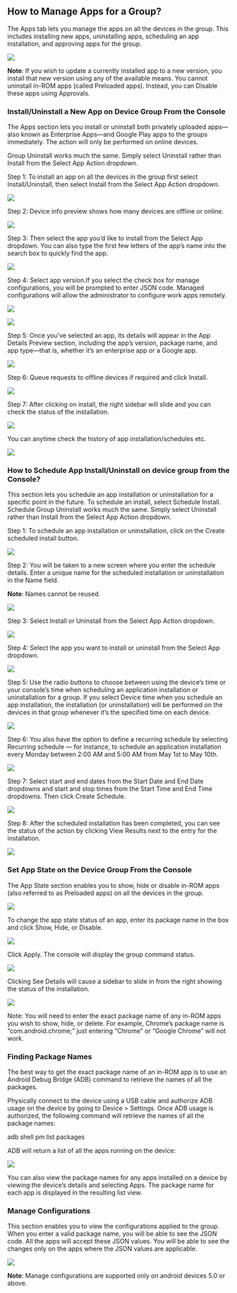 ##  How to Manage Apps for a Group?

  

The Apps tab lets you manage the apps on all the devices in the group. This includes installing new apps, uninstalling apps, scheduling an app installation, and approving apps for the group.

  

![](./images/groupapps/44_DeviceGroup_Manage_Apps.png)

**Note**: If you wish to update a currently installed app to a new version, you install that new version using any of the available means. You cannot uninstall in-ROM apps (called Preloaded apps). Instead, you can Disable these apps using Approvals.

###  Install/Uninstall a New App on Device Group From the Console

  

The Apps section lets you install or uninstall both privately uploaded apps—also known as Enterprise Apps—and Google Play apps to the groups immediately. The action will only be performed on online devices.

  

Group Uninstall works much the same. Simply select Uninstall rather than Install from the Select App Action dropdown.

  

Step 1: To install an app on all the devices in the group first select Install/Uninstall, then select Install from the Select App Action dropdown.

  
  

![](./images/groupapps/45_DeviceGroup_Manage_Apps_select_Action.png)

  

Step 2: Device info preview shows how many devices are offline or online.

  

![](./images/groupapps/46_DeviceGroup_Manage_Apps_Device_Info.png)

  

Step 3: Then select the app you’d like to install from the Select App dropdown. You can also type the first few letters of the app’s name into the search box to quickly find the app.

![](./images/groupapps/47_DeviceGroup_Manage_Apps_select_App.png)

  

Step 4: Select app version.If you select the check box for manage configurations, you will be prompted to enter JSON code. Managed configurations will allow the administrator to configure work apps remotely.

  

![](./images/groupapps/48_DeviceGroup_Manage_Apps_select_App_Version.png)

![](./images/groupapps/48-1_manageconfig.png)

  

Step 5: Once you’ve selected an app, its details will appear in the App Details Preview section, including the app’s version, package name, and app type—that is, whether it’s an enterprise app or a Google app.

  


![](./images/groupapps/49_DeviceGroup_Manage_Apps_App_Details.png)

  

Step 6: Queue requests to offline devices if required and click Install.

  

![](./images/groupapps/50_DeviceGroup_Manage_Apps_Queue_Offline_Devices.png)

  

Step 7: After clicking on install, the right sidebar will slide and you can check the status of the installation.

  

![](./images/groupapps/51_DeviceGroup_Manage_Apps_Status.png)

  

You can anytime check the history of app installation/schedules etc.

![](./images/groupapps/52_DeviceGroup_Manage_Apps_History_View.png)

###  How to Schedule App Install/Uninstall on device group from the Console?

This section lets you schedule an app installation or uninstallation for a specific point in the future. To schedule an install, select Schedule Install. Schedule Group Uninstall works much the same. Simply select Uninstall rather than Install from the Select App Action dropdown.

  
  

Step 1: To schedule an app installation or uninstallation, click on the Create scheduled install button.

![](./images/groupapps/53_DeviceGroup_Manage_Apps_SSchedule_Install.png)

  

Step 2: You will be taken to a new screen where you enter the schedule details. Enter a unique name for the scheduled installation or uninstallation in the Name field.

**Note**: Names cannot be reused.

  

![](./images/groupapps/54_DeviceGroup_Manage_Apps_SSchedule_Install_Create.png)

  

Step 3: Select Install or Uninstall from the Select App Action dropdown.

  

![](./images/groupapps/55_DeviceGroup_Manage_Apps_SSchedule_Install_Create_Select_App_action.png)

  

Step 4: Select the app you want to install or uninstall from the Select App dropdown.

![](./images/groupapps/56_DeviceGroup_Manage_Apps_SSchedule_Install_Create_Select_App.png)

  

Step 5: Use the radio buttons to choose between using the device’s time or your console’s time when scheduling an application installation or uninstallation for a group. If you select Device time when you schedule an app installation, the installation (or uninstallation) will be performed on the devices in that group whenever it’s the specified time on each device.

  

![](./images/groupapps/57_DeviceGroup_Manage_Apps_SSchedule_Install_Create_Select_Install_relative.png)

  

Step 6: You also have the option to define a recurring schedule by selecting Recurring schedule — for instance, to schedule an application installation every Monday between 2:00 AM and 5:00 AM from May 1st to May 10th.

  

![](./images/groupapps/58_DeviceGroup_Manage_Apps_SSchedule_Install_Create_Select_Install_window.png)

  

Step 7: Select start and end dates from the Start Date and End Date dropdowns and start and stop times from the Start Time and End Time dropdowns. Then click Create Schedule.

![](./images/groupapps/59_DeviceGroup_Manage_Apps_SSchedule_Install_Create_Select_date_create_schedule.png)

  
  

Step 8: After the scheduled installation has been completed, you can see the status of the action by clicking View Results next to the entry for the installation.

  

![](./images/groupapps/60_DeviceGroup_Manage_Apps_SSchedule_View_results.png)

  
  
  

###  Set App State on the Device Group From the Console

  

The App State section enables you to show, hide or disable in-ROM apps (also referred to as Preloaded apps) on all the devices in the group.

  

![](./images/groupapps/61_DeviceGroup_Manage_App_state.png)

  

To change the app state status of an app, enter its package name in the box and click Show, Hide, or Disable.

  

![](./images/groupapps/62_DeviceGroup_Manage_App_state_package_Name.png)

  

Click Apply. The console will display the group command status.

  

![](./images/groupapps/63_DeviceGroup_Manage_App_state_package_Name_View_Details.png)

  

Clicking See Details will cause a sidebar to slide in from the right showing the status of the installation.

![](./images/groupapps/64_DeviceGroup_Manage_App_state_package_Name_View_Details_Status.png)

Note: You will need to enter the exact package name of any in-ROM apps you wish to show, hide, or delete. For example, Chrome’s package name is “com.android.chrome;” just entering “Chrome” or “Google Chrome” will not work.

  

###  Finding Package Names

The best way to get the exact package name of an in-ROM app is to use an Android Debug Bridge (ADB) command to retrieve the names of all the packages.

Physically connect to the device using a USB cable and authorize ADB usage on the device by going to Device > Settings. Once ADB usage is authorized, the following command will retrieve the names of all the package names:

adb shell pm list packages

ADB will return a list of all the apps running on the device:

![](./images/groupapps/65_DeviceGroup_Manage_App_state_find_package_Name_.png)

You can also view the package names for any apps installed on a device by viewing the device’s details and selecting Apps. The package name for each app is displayed in the resulting list view.

### Manage Configurations

This section enables you to view the configurations applied to the group. When you enter a valid package name, you will be able to see the JSON code. All the apps will accept these JSON values. You will be able to see the changes only on the apps where the JSON values are applicable.

![](./images/groupapps/66-DeviceGroups-ManageConfig.png)

  
**Note**: Manage configurations are supported only on android devices 5.0 or above.